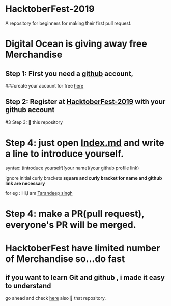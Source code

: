 # HacktoberFest-2019
A repository for beginners for making their first pull request.

# Digital Ocean is giving away free Merchandise

## Step 1: First you need a [github](www.github.com) account,

###create your account for free [here](https://github.com/join?source=header-home)

## Step 2: Register at [HacktoberFest-2019](https://hacktoberfest.digitalocean.com/start) with your github account

#3 Step 3: :star2: this repository
# Step 4: just open [Index.md](https://github.com/taran9873/HacktoberFest-2019/blob/master/Index.md) and write a line to introduce yourself.
syntax: (introduce yourself)[your name](your github profile link)

ignore initial curly brackets
**square and curly bracket for name and github link are necessary**

for eg : Hi,I am [Tarandeep singh](https://github.com/taran9873)

# Step 4: make a PR(pull request), everyone's PR will be merged.

# HacktoberFest have limited number of Merchandise so...do fast

## if you want to learn Git and github , i made it easy to understand
go ahead and check [here](https://github.com/taran9873/GitTutorials)
also :star2: that repository.

